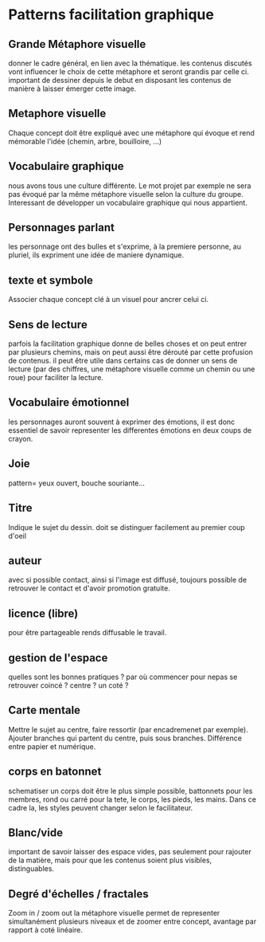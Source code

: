 # Patterns facilitation graphique


## Grande Métaphore visuelle

donner le cadre général, en lien avec la thématique. les contenus discutés vont influencer le choix de cette métaphore et seront grandis par celle ci. important de dessiner depuis le debut en disposant les contenus de manière à laisser émerger cette image.


## Metaphore visuelle

Chaque concept doit être expliqué avec une métaphore qui évoque et rend mémorable l'idée (chemin, arbre, bouilloire, ...)

## Vocabulaire graphique

nous avons tous une culture différente. Le mot projet par exemple ne sera pas évoqué par la même métaphore visuelle selon la culture du groupe. Interessant de développer un vocabulaire graphique qui nous appartient.

## Personnages parlant

les personnage ont des bulles et s'exprime, à la premiere personne, au pluriel, ils expriment une idée de maniere dynamique.

## texte et symbole

Associer chaque concept clé à un visuel pour ancrer celui ci.

## Sens de lecture

parfois la facilitation graphique donne de belles choses et on peut entrer par plusieurs chemins, mais on peut aussi être dérouté par cette profusion de contenus. il peut être utile dans certains cas de donner un sens de lecture (par des chiffres, une métaphore visuelle comme un chemin ou une roue) pour faciliter la lecture.

## Vocabulaire émotionnel

les personnages auront souvent à exprimer des émotions, il est donc essentiel de savoir representer les differentes émotions en deux coups de crayon.


## Joie
pattern= yeux ouvert, bouche souriante...


## Titre

Indique le sujet du dessin. doit se distinguer facilement au premier coup d'oeil

## auteur
avec si possible contact, ainsi si l'image est diffusé, toujours possible de retrouver le contact et d'avoir promotion gratuite.

## licence (libre)
pour être partageable
rends diffusable le travail.

## gestion de l'espace

quelles sont les bonnes pratiques ? par où commencer pour nepas se retrouver coincé ? centre ? un coté ?

## Carte mentale

Mettre le sujet au centre, faire ressortir (par encadremenet par exemple). Ajouter branches qui partent du centre, puis sous branches. Différence entre papier et numérique.

## corps en batonnet

schematiser un corps doit être le plus simple possible, battonnets pour les membres, rond ou carré pour la tete, le corps, les pieds, les mains. Dans ce cadre la, les styles peuvent changer selon le facilitateur.

## Blanc/vide

important de savoir laisser des espace vides, pas seulement pour rajouter de la matière, mais pour que les contenus soient plus visibles, distinguables.

## Degré d'échelles / fractales

Zoom in / zoom out la métaphore visuelle permet de representer simultanément plusieurs niveaux et de zoomer entre concept, avantage par rapport à coté linéaire.
